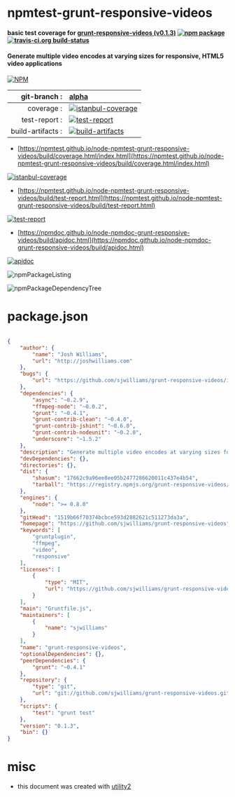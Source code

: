 # npmtest-grunt-responsive-videos

#### basic test coverage for  [grunt-responsive-videos (v0.1.3)](https://github.com/sjwilliams/grunt-responsive-videos)  [![npm package](https://img.shields.io/npm/v/npmtest-grunt-responsive-videos.svg?style=flat-square)](https://www.npmjs.org/package/npmtest-grunt-responsive-videos) [![travis-ci.org build-status](https://api.travis-ci.org/npmtest/node-npmtest-grunt-responsive-videos.svg)](https://travis-ci.org/npmtest/node-npmtest-grunt-responsive-videos)

#### Generate multiple video encodes at varying sizes for responsive, HTML5 video applications

[![NPM](https://nodei.co/npm/grunt-responsive-videos.png?downloads=true&downloadRank=true&stars=true)](https://www.npmjs.com/package/grunt-responsive-videos)

| git-branch : | [alpha](https://github.com/npmtest/node-npmtest-grunt-responsive-videos/tree/alpha)|
|--:|:--|
| coverage : | [![istanbul-coverage](https://npmtest.github.io/node-npmtest-grunt-responsive-videos/build/coverage.badge.svg)](https://npmtest.github.io/node-npmtest-grunt-responsive-videos/build/coverage.html/index.html)|
| test-report : | [![test-report](https://npmtest.github.io/node-npmtest-grunt-responsive-videos/build/test-report.badge.svg)](https://npmtest.github.io/node-npmtest-grunt-responsive-videos/build/test-report.html)|
| build-artifacts : | [![build-artifacts](https://npmtest.github.io/node-npmtest-grunt-responsive-videos/glyphicons_144_folder_open.png)](https://github.com/npmtest/node-npmtest-grunt-responsive-videos/tree/gh-pages/build)|

- [https://npmtest.github.io/node-npmtest-grunt-responsive-videos/build/coverage.html/index.html](https://npmtest.github.io/node-npmtest-grunt-responsive-videos/build/coverage.html/index.html)

[![istanbul-coverage](https://npmtest.github.io/node-npmtest-grunt-responsive-videos/build/screenCapture.buildCi.browser.%252Ftmp%252Fbuild%252Fcoverage.lib.html.png)](https://npmtest.github.io/node-npmtest-grunt-responsive-videos/build/coverage.html/index.html)

- [https://npmtest.github.io/node-npmtest-grunt-responsive-videos/build/test-report.html](https://npmtest.github.io/node-npmtest-grunt-responsive-videos/build/test-report.html)

[![test-report](https://npmtest.github.io/node-npmtest-grunt-responsive-videos/build/screenCapture.buildCi.browser.%252Ftmp%252Fbuild%252Ftest-report.html.png)](https://npmtest.github.io/node-npmtest-grunt-responsive-videos/build/test-report.html)

- [https://npmdoc.github.io/node-npmdoc-grunt-responsive-videos/build/apidoc.html](https://npmdoc.github.io/node-npmdoc-grunt-responsive-videos/build/apidoc.html)

[![apidoc](https://npmdoc.github.io/node-npmdoc-grunt-responsive-videos/build/screenCapture.buildCi.browser.%252Ftmp%252Fbuild%252Fapidoc.html.png)](https://npmdoc.github.io/node-npmdoc-grunt-responsive-videos/build/apidoc.html)

![npmPackageListing](https://npmtest.github.io/node-npmtest-grunt-responsive-videos/build/screenCapture.npmPackageListing.svg)

![npmPackageDependencyTree](https://npmtest.github.io/node-npmtest-grunt-responsive-videos/build/screenCapture.npmPackageDependencyTree.svg)



# package.json

```json

{
    "author": {
        "name": "Josh Williams",
        "url": "http://joshwilliams.com"
    },
    "bugs": {
        "url": "https://github.com/sjwilliams/grunt-responsive-videos/issues"
    },
    "dependencies": {
        "async": "~0.2.9",
        "ffmpeg-node": "~0.0.2",
        "grunt": "~0.4.1",
        "grunt-contrib-clean": "~0.4.0",
        "grunt-contrib-jshint": "~0.6.0",
        "grunt-contrib-nodeunit": "~0.2.0",
        "underscore": "~1.5.2"
    },
    "description": "Generate multiple video encodes at varying sizes for responsive, HTML5 video applications",
    "devDependencies": {},
    "directories": {},
    "dist": {
        "shasum": "17662c9a96ee8ee05b2477286620011c437e4b54",
        "tarball": "https://registry.npmjs.org/grunt-responsive-videos/-/grunt-responsive-videos-0.1.3.tgz"
    },
    "engines": {
        "node": ">= 0.8.0"
    },
    "gitHead": "1519b66f70374bcbce593d2882621c511273da3a",
    "homepage": "https://github.com/sjwilliams/grunt-responsive-videos",
    "keywords": [
        "gruntplugin",
        "ffmpeg",
        "video",
        "responsive"
    ],
    "licenses": [
        {
            "type": "MIT",
            "url": "https://github.com/sjwilliams/grunt-responsive-videos/blob/master/LICENSE-MIT"
        }
    ],
    "main": "Gruntfile.js",
    "maintainers": [
        {
            "name": "sjwilliams"
        }
    ],
    "name": "grunt-responsive-videos",
    "optionalDependencies": {},
    "peerDependencies": {
        "grunt": "~0.4.1"
    },
    "repository": {
        "type": "git",
        "url": "git://github.com/sjwilliams/grunt-responsive-videos.git"
    },
    "scripts": {
        "test": "grunt test"
    },
    "version": "0.1.3",
    "bin": {}
}
```



# misc
- this document was created with [utility2](https://github.com/kaizhu256/node-utility2)
